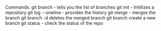 Commands:
git branch - tells you the list of branches
git init - Initilizes a repository
git log --oneline - provides the history
git merge - merges the branch
git branch -d <branch> deletes the merged branch
git branch <branch> create a new branch
git status - check the status of the repo
